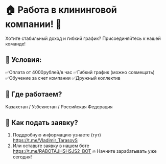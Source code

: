# 🏠 Работа в клининговой компании! 📢
Хотите стабильный доход и гибкий график? Присоединяйтесь к нашей команде!
## 📌 Условия:
✅Оплата от 4000рублей/в час
✅Гибкий график (можно совмещать)
✅Обучение за счет компании
✅Дружный коллектив
## 📍 Где работаем?
Казахстан / Узбекистан / Российская Федерация
## 📲 Как подать заявку?
1. Поддробную информацию узнаете (тут) https://t.me/Vladimir_TarasovS
2. Или оставьте заявку в нашем боте https://t.me/RABOTAJHSHSJS2_BOT
  🔥 Начните зарабатывать уже сегодня!
